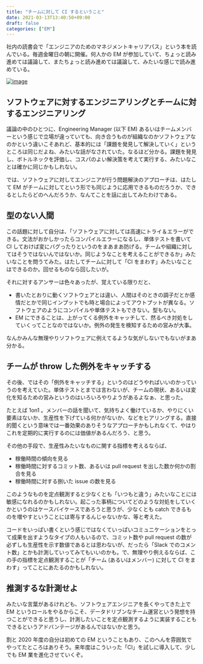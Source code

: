 ```yaml
---
title: "チームに対して CI するということ"
date: 2021-03-13T13:40:50+09:00
draft: false
categories: ["EM"]
---
```

           
社内の読書会で「エンジニアのためのマネジメントキャリアパス」という本を読んでいる。毎週金曜日の朝に開催。何人かの EM が参加していて、ちょっと読み進めては議論して、またちょっと読み進めては議論して、みたいな感じで読み進めている。

<!--more-->

[![image](https://user-images.githubusercontent.com/6533008/111060929-d02d3b80-84e3-11eb-8615-c1848e233431.png?s=100)](https://www.oreilly.co.jp/books/9784873118482/)

## ソフトウェアに対するエンジニアリングとチームに対するエンジニアリング

議論の中のひとつに、Engineering Manager (以下 EM) あるいはチームメンバーという感じで立場が違っていても、向き合うものが組織なのかソフトウェアなのかという違いこそあれど、基本的には「課題を発見して解決していく」というところは同じだよね、みたいな話がなされていた。なるほど分かる。課題を発見し、ボトルネックを評価し、コスパのよい解決策を考えて実行する、みたいなことは確かに同じかもしれない。

では、ソフトウェアに対してエンジニアが行う問題解決のアプローチは、はたして EM がチームに対してという形でも同じように応用できるものだろうか、できるとしたらどのへんだろうか、なんてことを話に出してみたわけである。

## 型のない人間

この話題に対して自分は、「ソフトウェアに対しては高速にトライ＆エラーができる。文法がおかしかったらコンパイルエラーになるし、単体テストを書いて CI しておけば変にバグったりというのをまあまあ防げる。チームや組織に対してはそうではないんではないか。同じようなことを考えることができるか」みたいなことを問うてみた。はたしてチームに対して「CI をまわす」みたいなことはできるのか。回せるものなら回したいが。

それに対するアンサーは色々あったが、覚えている限りだと、
- 書いたとおりに動くソフトウェアとは違い、人間はそのときの調子だとか感情だとかで同じインプットでも時と場合によってアウトプットが異なる。ソフトウェアのようにコンパイルや単体テストもできない。型もない。
- EM にできることは、上がってくる例外をキャッチして、然るべき対処をしていくってことなのではないか。例外の発生を検知するための営みが大事。

なんかみんな無理やりソフトウェアに例えてるような気がしないでもないがまあ分かる。

## チームが throw した例外をキャッチする

その後、ではその「例外をキャッチする」というのはどうやればいいのかっていうのを考えていた。単体テストとまでは言わないが、チームの現状、あるいは変化を知るための営みというのはいろいろやりようがあるよなぁ、と思った。

たとえば 1on1 。メンバーの話を聞いて、気持ちよく働けているか、やりにくい要素はないか、生産性を下げている何かがないか、などをヒアリングする。直接的聞くという意味では一番効果のありそうなアプローチかもしれなくて、やはりこれを定期的に実行するのには価値があるんだろう、と思う。

その他の手段で、生産性みたいなものに関する指標を考えるならば、

- 稼働時間の傾向を見る
- 稼働時間に対するコミット数、あるいは pull request を出した数か何かの割合を見る
- 稼働時間に対する捌いた issue の数を見る

このようなものを定点観測すると少なくとも「いつもと違う」みたいなことには敏感になれるのかもしれない。起こった事柄についてどのような対処をしていくかというのはケースバイケースであろうと思うが、少なくとも catch できるものを増やすということには寄与するんじゃないかな、等と考えた。

コードをいっぱい書くという感じではなくていっぱいコミュニケーションをとって成果を出すようなタイプの人もいるので、コミット数や pull request の数が必ずしも生産性を示す数値であるとは思わないが、だったら「Slack でのコメント数」とかも計測していってみてもいいのかも。で、無理やり例えるならば、この手の指標を定点観測することが「チーム (あるいはメンバー) に対して CI をまわす」ってことにあたるのかもしれない。

## 推測するな計測せよ

みたいな言葉があるけれども、ソフトウェアエンジニアを長くやってきた上で EM というロールをやるからこそ、データドリブンなチーム運営という発想を持つことができると思うし、計測したいことを定点観測するように実装することもできるというアドバンテージがあるんではないかと思う。

割と 2020 年度の自分は初めての EM ということもあり、このへんを雰囲気でやってたところはありそう。来年度はこういった「CI」を試しに導入して、少しでも EM 業を進化させていくぞ。

